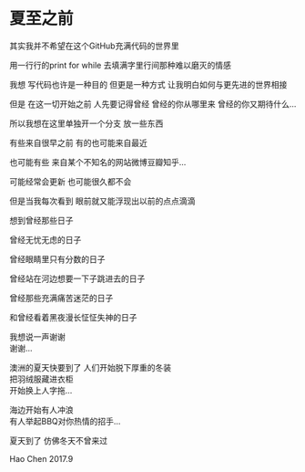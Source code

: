 # 夏至之前


其实我并不希望在这个GitHub充满代码的世界里  

用一行行的print for while
去填满字里行间那种难以磨灭的情感   

我想 写代码也许是一种目的 但更是一种方式
让我明白如何与更先进的世界相接   

但是 在这一切开始之前 人先要记得曾经
曾经的你从哪里来
曾经的你又期待什么...   

所以我想在这里单独开一个分支
放一些东西   

有些来自很早之前
有的也可能来自最近   

也可能有些 来自某个不知名的网站微博豆瓣知乎...   

可能经常会更新 
也可能很久都不会   

但是当我每次看到 眼前就又能浮现出以前的点点滴滴   

想到曾经那些日子   

曾经无忧无虑的日子  

曾经眼睛里只有分数的日子   

曾经站在河边想要一下子跳进去的日子   

曾经那些充满痛苦迷茫的日子   

和曾经看着黑夜漫长怔怔失神的日子     

我想说一声谢谢 
<br/>
谢谢...  
   
   
澳洲的夏天快要到了 
人们开始脱下厚重的冬装  
把羽绒服藏进衣柜  
开始换上人字拖...  
   
海边开始有人冲浪  
有人举起BBQ对你热情的招手...  


夏天到了 仿佛冬天不曾来过

Hao Chen
2017.9
